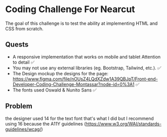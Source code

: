 # Coding Challenge For Nearcut

The goal of this challenge is to test the ability at implementing HTML and CSS from scratch.

## Quests

- A responsive implementation that works on mobile and tablet
  Attention to detail ✅
- You may not use any external libraries (eg. Bootstrap, Tailwind, etc.). ✅
- The Design mockup the designs for the page:
  https://www.figma.com/file/nOUsZ4LQdXZdw1A39QBJpT/Front-end-Developer-Coding-Challenge-Montassar?node-id=0%3A1 ✅
- The fonts used Oswald & Nunito Sans ✅

## Problem

the designer used 14 for the text font that's what I did but I recommend using 16 because the A11Y guidelines (https://www.w3.org/WAI/standards-guidelines/wcag/)
